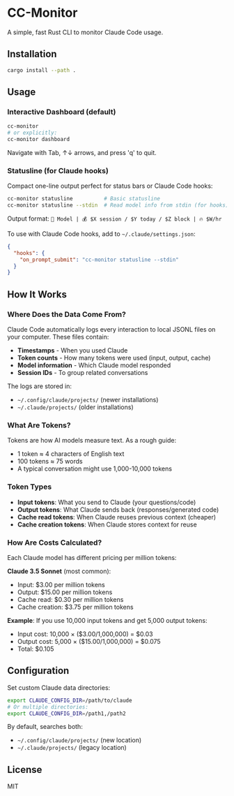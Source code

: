 # CC-Monitor

A simple, fast Rust CLI to monitor Claude Code usage.

## Installation

```bash
cargo install --path .
```

## Usage

### Interactive Dashboard (default)
```bash
cc-monitor
# or explicitly:
cc-monitor dashboard
```
Navigate with Tab, ↑↓ arrows, and press 'q' to quit.

### Statusline (for Claude hooks)
Compact one-line output perfect for status bars or Claude Code hooks:
```bash
cc-monitor statusline          # Basic statusline
cc-monitor statusline --stdin  # Read model info from stdin (for hooks)
```

Output format: `🤖 Model | 💰 $X session / $Y today / $Z block | 🔥 $W/hr`

To use with Claude Code hooks, add to `~/.claude/settings.json`:
```json
{
  "hooks": {
    "on_prompt_submit": "cc-monitor statusline --stdin"
  }
}
```

## How It Works

### Where Does the Data Come From?
Claude Code automatically logs every interaction to local JSONL files on your computer. These files contain:
- **Timestamps** - When you used Claude
- **Token counts** - How many tokens were used (input, output, cache)
- **Model information** - Which Claude model responded
- **Session IDs** - To group related conversations

The logs are stored in:
- `~/.config/claude/projects/` (newer installations)
- `~/.claude/projects/` (older installations)

### What Are Tokens?
Tokens are how AI models measure text. As a rough guide:
- 1 token ≈ 4 characters of English text
- 100 tokens ≈ 75 words
- A typical conversation might use 1,000-10,000 tokens

### Token Types
- **Input tokens**: What you send to Claude (your questions/code)
- **Output tokens**: What Claude sends back (responses/generated code)
- **Cache read tokens**: When Claude reuses previous context (cheaper)
- **Cache creation tokens**: When Claude stores context for reuse

### How Are Costs Calculated?
Each Claude model has different pricing per million tokens:

**Claude 3.5 Sonnet** (most common):
- Input: $3.00 per million tokens
- Output: $15.00 per million tokens
- Cache read: $0.30 per million tokens
- Cache creation: $3.75 per million tokens

**Example**: If you use 10,000 input tokens and get 5,000 output tokens:
- Input cost: 10,000 × ($3.00/1,000,000) = $0.03
- Output cost: 5,000 × ($15.00/1,000,000) = $0.075
- Total: $0.105

## Configuration

Set custom Claude data directories:
```bash
export CLAUDE_CONFIG_DIR=/path/to/claude
# Or multiple directories:
export CLAUDE_CONFIG_DIR=/path1,/path2
```

By default, searches both:
- `~/.config/claude/projects/` (new location)
- `~/.claude/projects/` (legacy location)

## License

MIT